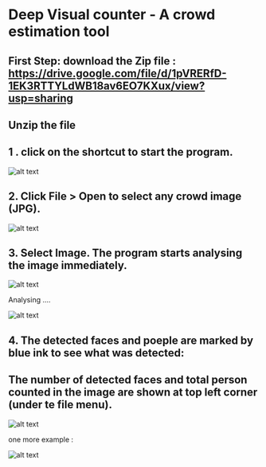 # Deep Visual counter  - A crowd estimation tool

##  First Step: download the Zip file : https://drive.google.com/file/d/1pVRERfD-1EK3RTTYLdWB18av6EO7KXux/view?usp=sharing

 ## Unzip the file 
## 1 . click on the shortcut to start the program.
![alt text](https://user-images.githubusercontent.com/29177809/153177760-7027f39f-9ca7-4434-bb01-8693507f4e61.jpg)

## 2. Click File > Open  to select any crowd image (JPG).
![alt text](https://user-images.githubusercontent.com/29177809/153178727-3605a388-57c8-4cf7-88bc-7e538b6c12df.jpg)

## 3. Select Image. The program starts analysing the image immediately. 
![alt text](https://user-images.githubusercontent.com/29177809/153178963-9e315176-d8a3-4c9b-b083-19d4ef4b47f4.jpg)

Analysing ....

![alt text](https://user-images.githubusercontent.com/29177809/153183538-c1d063e6-276d-4677-abee-b76404d6620e.jpg)

## 4. The detected faces and poeple are marked by blue ink to see what was detected: 
 
##    The number of detected faces and total person counted in the image are shown at top left corner (under te file menu).  

![alt text](https://user-images.githubusercontent.com/29177809/153183205-41df10be-cd20-4e48-b147-a7b421165fc8.jpg)

  one more example : 
 
![alt text](https://user-images.githubusercontent.com/29177809/153183767-aa3f1bdb-728b-4497-97b8-e01e458faef7.jpg)

 

